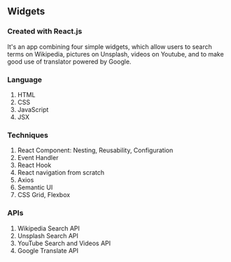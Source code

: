 ## Widgets

### Created with React.js

It's an app combining four simple widgets, which allow users to search terms on Wikipedia, pictures on Unsplash, videos on Youtube, and to make good use of translator powered by Google.

### Language
1. HTML
2. CSS
3. JavaScript
4. JSX

### Techniques
1. React Component: Nesting, Reusability, Configuration
2. Event Handler
3. React Hook
4. React navigation from scratch
5. Axios
6. Semantic UI
7. CSS Grid, Flexbox

### APIs
1. Wikipedia Search API
2. Unsplash Search API
3. YouTube Search and Videos API
4. Google Translate API